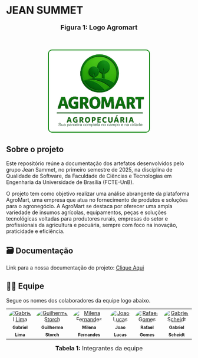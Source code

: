 # JEAN SUMMET
<div align="center">
  <font size="4"><p style="text-align: center; margin-bottom: 50px;"><b>Figura 1: Logo Agromart</b></p></font>
</div>

<p align="center">
  <img src="docs/assets/Logo_agro.png" 
       width="50%" 
       style="background-color:white; border:2px solid green; border-radius:10px; padding:10px;" 
       alt="Logo AgroMart">
</p>

## Sobre o projeto

Este repositório reúne a documentação dos artefatos desenvolvidos pelo grupo Jean Sammet, no primeiro semestre de 2025, na disciplina de Qualidade de Software, da Faculdade de Ciências e Tecnologias em Engenharia da Universidade de Brasília (FCTE-UnB).

O projeto tem como objetivo realizar uma análise abrangente da plataforma AgroMart, uma empresa que atua no fornecimento de produtos e soluções para o agronegócio. A AgroMart se destaca por oferecer uma ampla variedade de insumos agrícolas, equipamentos, peças e soluções tecnológicas voltadas para produtores rurais, empresas do setor e profissionais da agricultura e pecuária, sempre com foco na inovação, praticidade e eficiência.

## 🗃️ Documentação

Link para a nossa documentação do projeto: [Clique Aqui](https://fcte-qualidade-de-software-1.github.io/2025-1-T02-JEAN-SAMMET/) <br>

## 👨‍💻 Equipe

Segue os nomes dos colaboradores da equipe logo abaixo.

<div align="center">

<table>
  <tr>
    <td align="center">
      <a href="https://github.com/gabriel-lima258">
        <img src="https://avatars.githubusercontent.com/u/116119327?v=4" width="100px" style="border-radius: 50%;" alt="Gabriel Lima"/>
        <br /><sub><b>Gabriel Lima</b></sub>
      </a>
    </td>
    <td align="center">
      <a href="https://github.com/storch7">
        <img src="https://avatars.githubusercontent.com/u/90935577?v=4" width="100px" style="border-radius: 50%;" alt="Guilherme Storch"/>
        <br /><sub><b>Guilherme Storch</b></sub>
      </a>
    </td>
    <td align="center">
      <a href="https://github.com/MilenaFRocha">
        <img src="https://avatars.githubusercontent.com/u/104432227?v=4" width="100px" style="border-radius: 50%;" alt="Milena Fernandes"/>
        <br /><sub><b>Milena Fernandes</b></sub>
      </a>
    </td>
    <td align="center">
      <a href="https://github.com/jlucasiqueira">
        <img src="https://avatars.githubusercontent.com/u/143570377?v=4" width="100px" style="border-radius: 50%;" alt="Joao Lucas"/>
        <br /><sub><b>Joao Lucas</b></sub>
      </a>
    </td>
    <td align="center">
      <a href="https://github.com/rafgpereira">
        <img src="https://avatars.githubusercontent.com/u/81361524?v=4" width="100px" style="border-radius: 50%;" alt="Rafael Gomes"/>
        <br /><sub><b>Rafael Gomes</b></sub>
      </a>
    </td>
    <td align="center">
      <a href="https://github.com/Gxaite">
        <img src="https://avatars.githubusercontent.com/u/111130521?v=4" width="100px" style="border-radius: 50%;" alt="Gabriel Scheidt"/>
        <br /><sub><b>Gabriel Scheidt</b></sub>
      </a>
    </td>
  </tr>
</table>

<font size="3"><p style="text-align: center"><b>Tabela 1:</b> Integrantes da equipe</p></font>

</div>